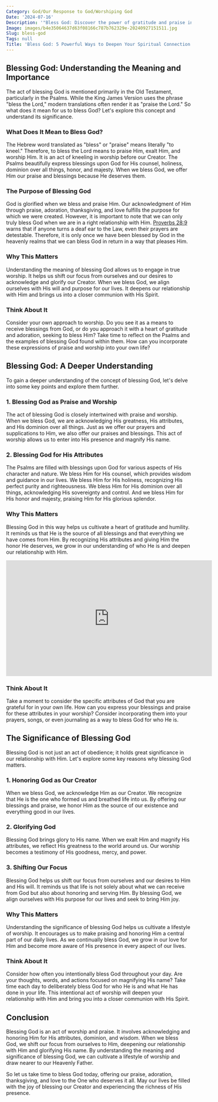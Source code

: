 ```yaml
---
Category: God/Our Response to God/Worshiping God
Date: '2024-07-16'
Description: '"Bless God: Discover the power of gratitude and praise in this enlightening article that explores the significance of blessing God in daily life."'
Image: images/b4e35064637d63f08166c787b762329e-20240927151511.jpg
Slug: bless-god
Tags: null
Title: 'Bless God: 5 Powerful Ways to Deepen Your Spiritual Connection'
---
```


## Blessing God: Understanding the Meaning and Importance 

The act of blessing God is mentioned primarily in the Old Testament, particularly in the Psalms. While the King James Version uses the phrase "bless the Lord," modern translations often render it as "praise the Lord." So what does it mean for us to bless God? Let's explore this concept and understand its significance.

### What Does It Mean to Bless God?

The Hebrew word translated as "bless" or "praise" means literally "to kneel." Therefore, to bless the Lord means to praise Him, exalt Him, and worship Him. It is an act of kneeling in worship before our Creator. The Psalms beautifully express blessings upon God for His counsel, holiness, dominion over all things, honor, and majesty. When we bless God, we offer Him our praise and blessings because He deserves them.

### The Purpose of Blessing God

God is glorified when we bless and praise Him. Our acknowledgment of Him through praise, adoration, thanksgiving, and love fulfills the purpose for which we were created. However, it is important to note that we can only truly bless God when we are in a right relationship with Him. [Proverbs 28:9](https://www.bibleref.com/Proverbs/28/Proverbs-28-9.html) warns that if anyone turns a deaf ear to the Law, even their prayers are detestable. Therefore, it is only once we have been blessed by God in the heavenly realms that we can bless God in return in a way that pleases Him.

### Why This Matters

Understanding the meaning of blessing God allows us to engage in true worship. It helps us shift our focus from ourselves and our desires to acknowledge and glorify our Creator. When we bless God, we align ourselves with His will and purpose for our lives. It deepens our relationship with Him and brings us into a closer communion with His Spirit.

### Think About It

Consider your own approach to worship. Do you see it as a means to receive blessings from God, or do you approach it with a heart of gratitude and adoration, seeking to bless Him? Take time to reflect on the Psalms and the examples of blessing God found within them. How can you incorporate these expressions of praise and worship into your own life?

## Blessing God: A Deeper Understanding

To gain a deeper understanding of the concept of blessing God, let's delve into some key points and explore them further.

### 1. Blessing God as Praise and Worship

The act of blessing God is closely intertwined with praise and worship. When we bless God, we are acknowledging His greatness, His attributes, and His dominion over all things. Just as we offer our prayers and supplications to Him, we also offer our praises and blessings. This act of worship allows us to enter into His presence and magnify His name.

### 2. Blessing God for His Attributes

The Psalms are filled with blessings upon God for various aspects of His character and nature. We bless Him for His counsel, which provides wisdom and guidance in our lives. We bless Him for His holiness, recognizing His perfect purity and righteousness. We bless Him for His dominion over all things, acknowledging His sovereignty and control. And we bless Him for His honor and majesty, praising Him for His glorious splendor.

### Why This Matters

Blessing God in this way helps us cultivate a heart of gratitude and humility. It reminds us that He is the source of all blessings and that everything we have comes from Him. By recognizing His attributes and giving Him the honor He deserves, we grow in our understanding of who He is and deepen our relationship with Him.


<iframe width="560" height="315" src="https://www.youtube.com/embed/gK0fbhGdX4A" frameborder="0" allow="autoplay; encrypted-media" allowfullscreen></iframe>


### Think About It

Take a moment to consider the specific attributes of God that you are grateful for in your own life. How can you express your blessings and praise for these attributes in your worship? Consider incorporating them into your prayers, songs, or even journaling as a way to bless God for who He is.

## The Significance of Blessing God

Blessing God is not just an act of obedience; it holds great significance in our relationship with Him. Let's explore some key reasons why blessing God matters.

### 1. Honoring God as Our Creator

When we bless God, we acknowledge Him as our Creator. We recognize that He is the one who formed us and breathed life into us. By offering our blessings and praise, we honor Him as the source of our existence and everything good in our lives.

### 2. Glorifying God

Blessing God brings glory to His name. When we exalt Him and magnify His attributes, we reflect His greatness to the world around us. Our worship becomes a testimony of His goodness, mercy, and power.

### 3. Shifting Our Focus

Blessing God helps us shift our focus from ourselves and our desires to Him and His will. It reminds us that life is not solely about what we can receive from God but also about honoring and serving Him. By blessing God, we align ourselves with His purpose for our lives and seek to bring Him joy.

### Why This Matters

Understanding the significance of blessing God helps us cultivate a lifestyle of worship. It encourages us to make praising and honoring Him a central part of our daily lives. As we continually bless God, we grow in our love for Him and become more aware of His presence in every aspect of our lives.

### Think About It

Consider how often you intentionally bless God throughout your day. Are your thoughts, words, and actions focused on magnifying His name? Take time each day to deliberately bless God for who He is and what He has done in your life. This intentional act of worship will deepen your relationship with Him and bring you into a closer communion with His Spirit.

## Conclusion

Blessing God is an act of worship and praise. It involves acknowledging and honoring Him for His attributes, dominion, and wisdom. When we bless God, we shift our focus from ourselves to Him, deepening our relationship with Him and glorifying His name. By understanding the meaning and significance of blessing God, we can cultivate a lifestyle of worship and draw nearer to our Heavenly Father.

So let us take time to bless God today, offering our praise, adoration, thanksgiving, and love to the One who deserves it all. May our lives be filled with the joy of blessing our Creator and experiencing the richness of His presence.